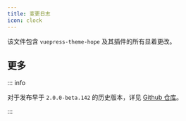 ```yaml
---
title: 变更日志
icon: clock
---
```


该文件包含 `vuepress-theme-hope` 及其插件的所有显着更改。

<!-- more -->

<!-- @include: ../../../../CHANGELOG.md#recent-beta -->

## 更多

::: info

对于发布早于 `2.0.0-beta.142` 的历史版本，详见 [Github 仓库](https://github.com/vuepress-theme-hope/vuepress-theme-hope/blob/main/CHANGELOG.md)。

:::
